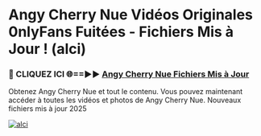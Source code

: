 # Angy Cherry Nue Vidéos Originales 0nlyFans Fuitées - Fichiers Mis à Jour ! (alci)

<h3>🔴 CLIQUEZ ICI 🌐==►► <a href="https://tinyurl.com/2pmr4ezf" rel="nofollow">Angy Cherry Nue Fichiers Mis à Jour</a></h3>

Obtenez Angy Cherry Nue et tout le contenu. Vous pouvez maintenant accéder à toutes les vidéos et photos de Angy Cherry Nue. Nouveaux fichiers mis à jour 2025

[![alci](https://i.imgur.com/6SNvagu.gif)](https://tinyurl.com/2pmr4ezf)
